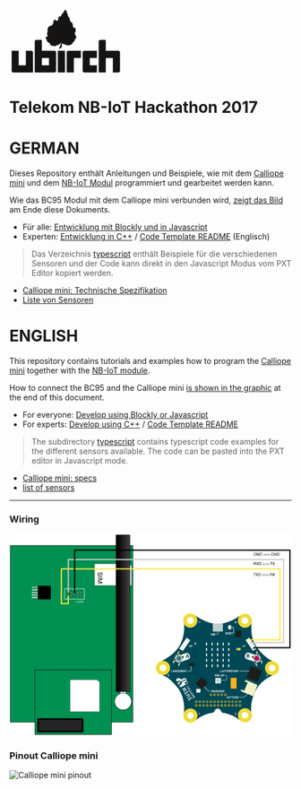 [![ubirch GmbH](files/ubirch.png)](https://ubirch.com)

# Telekom NB-IoT Hackathon 2017

# GERMAN
Dieses Repository enthält Anleitungen und Beispiele, wie mit dem [Calliope mini](https://calliope.cc) und dem [NB-IoT
Modul](http://www.quectel.com/product/bc95.htm) programmiert und gearbeitet werden kann.

Wie das BC95 Modul mit dem Calliope mini verbunden wird, [zeigt das Bild](#wiring) am Ende diese Dokuments.

- Für alle: [Entwicklung mit Blockly und in Javascript](de-pxt-development.md)
- Experten: [Entwicklung in C++](de-cpp-development.md) / [Code Template README](nbiot-cpp-template/README.md) (Englisch)

> Das Verzeichnis [typescript](typescript) enthält Beispiele für die verschiedenen Sensoren
> und der Code kann direkt in den Javascript Modus vom PXT Editor kopiert werden.

- [Calliope mini: Technische Spezifikation](https://calliope-mini.github.io/)
- [Liste von Sensoren](sensors.md)

# ENGLISH

This repository contains tutorials and examples how to program the [Calliope mini](https://calliope.cc)  together
with the [NB-IoT module](http://www.quectel.com/product/bc95.htm).

How to connect the BC95 and the Calliope mini [is shown in the graphic](#wiring) at the end of this document.

- For everyone: [Develop using Blockly or Javascript](en-pxt-development.md)
- For experts: [Develop using C++](en-cpp-development.md) / [Code Template README](nbiot-cpp-template/README.md)

> The subdirectory [typescript](typescript) contains typescript code examples for the different sensors
> available. The code can be pasted into the PXT editor in Javascript mode. 

- [Calliope mini: specs](https://calliope-mini.github.io/)
- [list of sensors](sensors.md)

----

### Wiring

![BC95 - Calliope mini wiring](files/wiring.png)

### Pinout Calliope mini

![Calliope mini pinout](https://calliope-mini.github.io/assets/v10/img/Calliope_mini_1.0_pinout_fin.jpg)
